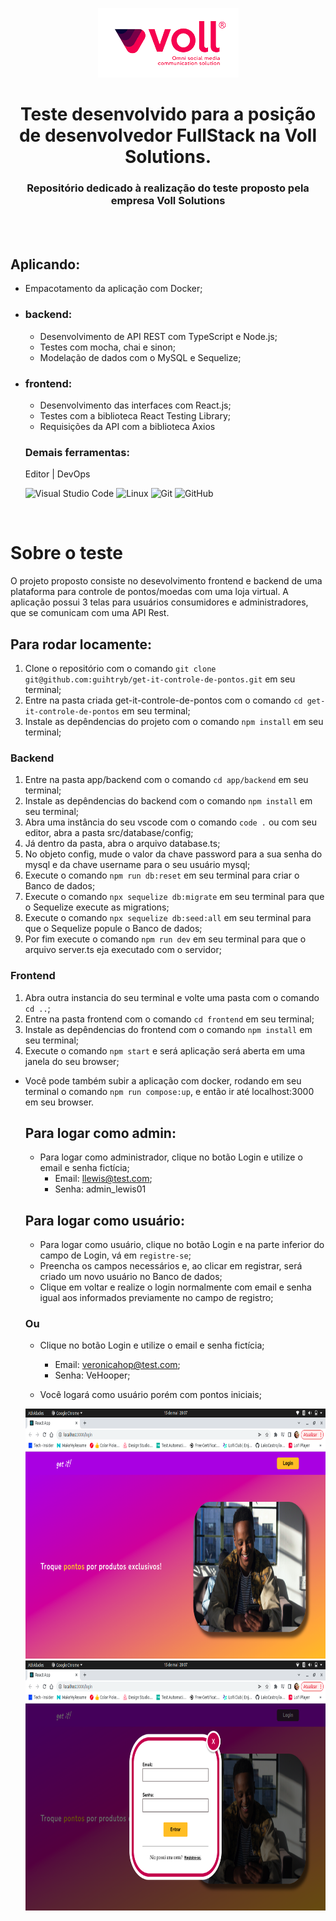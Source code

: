 <div align="center">

  ![VollSolutions-Logo](./assets/voll-logo.png)

  # Teste desenvolvido para a posição de desenvolvedor FullStack na Voll Solutions.
  ### Repositório dedicado à realização do teste proposto pela empresa Voll Solutions
</div>
<br />
<br />
<div>
  <div>

  ## Aplicando:

  - Empacotamento da aplicação com Docker;

  - ### backend:
    - Desenvolvimento de API REST com TypeScript e Node.js;
    - Testes com mocha, chai e sinon;
    - Modelação de dados com o MySQL e Sequelize;
  
  - ### frontend:
    - Desenvolvimento das interfaces com React.js;
    - Testes com a biblioteca React Testing Library;
    - Requisições da API com a biblioteca Axios

    ### Demais ferramentas:

    Editor | DevOps
    
    ![Visual Studio Code](https://img.shields.io/badge/-VSCode-444444?style=flat&logo=visual-studio-code&logoColor=007ACC)
    ![Linux](https://img.shields.io/badge/-Linux-222222?style=flat&logo=linux&logoColor=FCC624)
    ![Git](https://img.shields.io/badge/-Git-222222?style=flat&logo=git&logoColor=F05032)
    ![GitHub](https://img.shields.io/badge/-GitHub-222222?style=flat&logo=github&logoColor=181717)
  </div>
  <br />
  <div>

  # Sobre o teste

  O projeto proposto consiste no desevolvimento frontend e backend de uma plataforma para controle de pontos/moedas com uma loja virtual. A aplicação possui 3 telas para usuários consumidores e administradores, que se comunicam com uma API Rest.
  </div>    
</div>

  ## Para rodar locamente:

  1. Clone o repositório com o comando `git clone git@github.com:guihtryb/get-it-controle-de-pontos.git` em seu terminal;
  2. Entre na pasta criada get-it-controle-de-pontos com o comando `cd get-it-controle-de-pontos` em seu terminal;
  3. Instale as depêndencias do projeto com o comando `npm install` em seu terminal;

  ### Backend
  
  1. Entre na pasta app/backend com o comando `cd app/backend` em seu terminal;
  2. Instale as depêndencias do backend com o comando `npm install` em seu terminal;
  3. Abra uma instância do seu vscode com o comando `code .` ou com seu editor, abra a pasta src/database/config;
  4. Já dentro da pasta, abra o arquivo database.ts;
  5. No objeto config, mude o valor da chave password para a sua senha do mysql e da chave username para o seu usuário mysql;
  6. Execute o comando `npm run db:reset` em seu terminal para criar o Banco de dados;
  7. Execute o comando `npx sequelize db:migrate` em seu terminal para que o Sequelize execute as migrations;
  8. Execute o comando `npx sequelize db:seed:all` em seu terminal para que o Sequelize popule o Banco de dados;
  9. Por fim execute o comando `npm run dev` em seu terminal para que o arquivo server.ts eja executado com o servidor;

  ### Frontend

  1. Abra outra instancia do seu terminal e volte uma pasta com o comando `cd ..`;
  3. Entre na pasta frontend com o comando `cd frontend` em seu terminal;
  4. Instale as depêndencias do frontend com o comando `npm install` em seu terminal;
  5. Execute o comando `npm start` e será aplicação será aberta em uma janela do seu browser;

- Você pode também subir a aplicação com docker, rodando em seu terminal o comando `npm run compose:up`, e então ir até localhost:3000 em seu browser.


  ## Para logar como admin:
  
  - Para logar como administrador, clique no botão Login e utilize o email e senha fictícia;
    - Email: llewis@test.com;
    - Senha: admin_lewis01

  <div align="center">
  </div>

  ## Para logar como usuário:
  
  - Para logar como usuário, clique no botão Login e na parte inferior do campo de Login, vá em `registre-se`;
  - Preencha os campos necessários e, ao clicar em registrar, será criado um novo usuário no Banco de dados;
  - Clique em voltar e realize o login normalmente com email e senha igual aos informados previamente no campo de registro;

  ### Ou

  - Clique no botão Login e utilize o email e senha fictícia;
    - Email: veronicahop@test.com;
    - Senha: VeHooper;

   - Você logará como usuário porém com pontos iniciais;

  <div align="center">
    <img src="./assets/login-btn.png" alt="LoginScreen-login-btn" height="400px"/>
    <img src="./assets/login-or-register.png" alt="LoginScreen-login-or-register" height="400px"/>
  </div>

